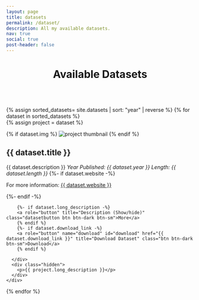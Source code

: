 ```yaml
---
layout: page
title: datasets
permalink: /dataset/
description: All my available datasets.
nav: true
social: true
post-header: false
---
```

<header class="post-header">
    <h1 class="post-title">Available Datasets</h1>
</header>

<div class="projects column">

  {% assign sorted_datasets= site.datasets | sort: "year" | reverse %}
  {% for dataset in sorted_datasets %}    
  {% assign project = dataset %}

  <div class="card mb-3 hoverable card-horizontal">
    <div class="row no-gutters ">
      <div class="col-md-4">
        {% if dataset.img %}
        <img class="card-img" src="/assets/projects/{{ project.img | relative_url }}" alt="project thumbnail">
        {% endif %}
      </div>
      <div class="card-body">
        <h2 class="card-title">{{ dataset.title }}</h2>
        <span class="card-text span-year">{{ dataset.description }}</span>
        <span class="card-text span-year span-space"><i>Year Published: {{ dataset.year }}</i></span>
        <span class="card-text span-year span-space"><i>Length: {{ dataset.length }}</i></span>
        {%- if dataset.website -%}
        <p class="card-text">For more information: <a class="project-title" href="{{ dataset.website }}">{{ dataset.website }}</a></p>
        {%- endif -%}
        
        {%- if dataset.long_description -%}
        <a role="button" title="Description (Show/hide)" class="datasetbutton btn btn-dark btn-sm">More</a>
        {% endif %}
        {%- if dataset.download_link -%}
        <a role="button" name="download" id="download" href="{{ dataset.download_link }}" title="Download Dataset" class="btn btn-dark btn-sm">Download</a>
        {% endif %}
          
      </div>
      <div class="hidden">
        <p>{{ project.long_description }}</p>
      </div>
    </div>
  </div>

{% endfor %}

</div>
